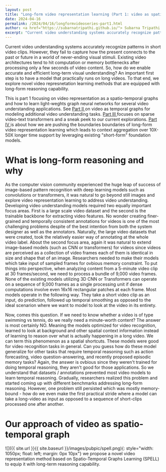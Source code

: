```yaml
---
layout: post
title: "Long-form video representation learning (Part 1: video as spatio-temporal graphs)"
date: 2024-04-16
permalink: /2024/04/16/longformvideoseries-part1.html
author: <a href="https://subarnatripathi.github.io/"> Subarna Tripathi </a>
excerpt: "Current video understanding systems accurately recognize patterns in short video clips, but fails to process a video content over a few seconds due to computation and memory bottleneck. We propose a video representation method based on a spatio-temporal graph learning (SPELL) to equip it with long-term reasoning ability... "  
---
```




Current video understanding systems accurately recognize patterns in short video clips. 
However, they fail to capture how the present connects to the past or future in a world of never-ending visual stimuli. 
Existing video architectures tend to hit computation or memory bottlenecks after processing only a few seconds of video content. 
So, how do we enable accurate and efficient long-term visual understanding? An important first step is to have a model that practically 
runs on long videos. To that end, we explore novel video represnetation learning methods that are equipped with long-form reasoning capability. 


This is part 1 focusing on video representation as a spatio-temporal graphs and how to learn light-weghts graph neural networks for several video understanding applications. See <a href="https://intelailabpage.github.io/2024/04/16/longformvideoseries-part2.html"> Part II </a> on video as temporal graphs for modeling additional video understanding tasks. 
<a href="https://intelailabpage.github.io/2024/04/16/longformvideoseries-part3.html"> Part III </a> focuses on sparse video-text transformers and a sneak peek to our current explorations. <a href="https://intelailabpage.github.io/2024/04/16/longformvideoseries-part4.html"> Part IV </a> is about how 
we are pushing the boundaries boundaries of long-form video representation learning which leads to context aggregation 
over 10X-50X longer time support by leveraging existing "short-form" foundation models.  


# What is long-form reasoning and why #

As the computer vision community experienced the huge leap of success of image-based pattern recognition with deep learning models such as 
convolutions or transformers, it was natural to go beyond still images and explore video representation learning to address video understanding. Developing video understanding models required two equally important focus areas. First is a large scale video dataset and the second is the trainable backbone for extracting video features. No wonder creating finer-grained and temporally consistent annotations for videos is one of the most challenging problems despite of the best intention from both the system designer as well as the annotators. Naturally, the large video datasets that were created, took the relatively easier way of annotating at the whole video label. About the second focus area, again it was natural to extend image-based models (such as CNN or transformers) for videos since videos are perceived as a collection of video frames each of them is identical in size and shape that of an image. Researchers needed to make their models which take input of sampled frames for ovbious memory constraint. To put things into perspective, when analyzing content from a 5-minute video clip at 30 frames/second, we need to process a bundle of 9,000 video frames. None of the existing models utilizing 3D CNN or Transformers can operate on a sequence of 9,000 frames as a single processing unit if dense computations involve even 16x16 rectangular patches at each frame. 
Most models operate in the following way. They take a short video clip as an input, do prediction, followed up temporal smoothing as opposed to the ideal scenarion where we want to model to look at the video in its entirety. 

Now, comes this question. If we need to know whether a video is of type swimming vs tennis, do we really need a minute-worth content? The answer is most certainly NO. Meaning the models optimized for video recognition, learned to look at background and other spatial context information instead of learning to reason over what is actually happening in a long video. We can term this phenomenon as a spatial shortcuts. These models were good for video recognition tasks in general. Can you guess how do these model generalize for other tasks that require temporal reasoning such as action forecasting, video question-answering, and recently proposed episodic memory tasks? Again, the answer is ovbious since they weren't trained for doing temporal reasoning, they aren't good for those applications. So we understand that datasets / annotations prevented most video models to learn temporal reasoning. Gradually, researchers realized this problem and started coming up with different benchmarks addressing long-form reasoning. However, one problem still persisted which was mostly memory-bound - how do we even make the first practical stride where a model can take a long-video as input as opposed to a sequence of short-clips processed one after another.  


# Our approach of video as spatio-temporal graph #

![]({{ site.url }}{{ site.baseurl }}/images/pubpic/spell.png){: style="width: 1050px; float: left; margin: 0px 10px"} 
we propose a novel video representation method based on Spatio-Temporal Graphs Learning (SPELL) to equip it with long-term reasoning capability. 

